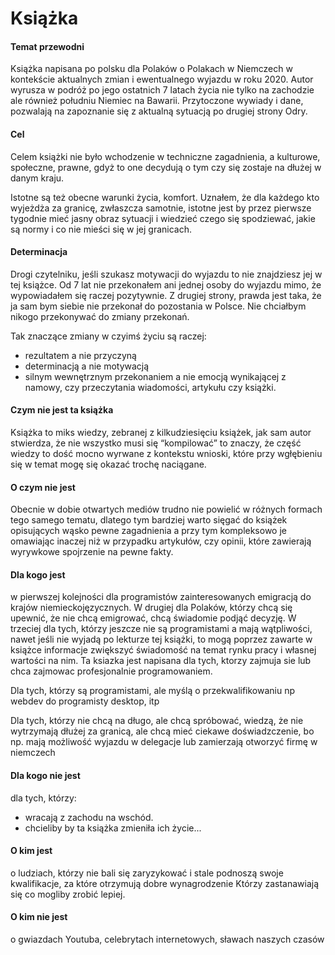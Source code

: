 # Książka

#### Temat przewodni

Książka napisana po polsku dla Polaków o Polakach w Niemczech w kontekście aktualnych zmian i ewentualnego wyjazdu w roku 2020.
Autor wyrusza w podróż po jego ostatnich 7 latach życia nie tylko na zachodzie ale również południu Niemiec na Bawarii.
Przytoczone wywiady i dane, pozwalają na zapoznanie się z aktualną sytuacją po drugiej strony Odry.



#### Cel

Celem książki nie było wchodzenie w techniczne zagadnienia, a kulturowe, społeczne, prawne, gdyż to one decydują o tym 
czy się zostaje na dłużej w danym kraju.

Istotne są też obecne warunki życia, komfort.
Uznałem, że dla każdego kto wyjeżdża za granicę, zwłaszcza samotnie, istotne jest by przez pierwsze tygodnie mieć jasny obraz sytuacji
i wiedzieć czego się spodziewać, jakie są normy i co nie mieści się w jej granicach. 


#### Determinacja

Drogi czytelniku, jeśli szukasz motywacji do wyjazdu to nie znajdziesz jej w tej książce.
Od 7 lat nie przekonałem ani jednej osoby do wyjazdu mimo, że wypowiadałem się raczej pozytywnie.
Z drugiej strony, prawda jest taka, że ja sam bym siebie nie przekonał do pozostania w Polsce.
Nie chciałbym nikogo przekonywać do zmiany przekonań.

Tak znaczące zmiany w czyimś życiu są raczej:

+ rezultatem a nie przyczyną
+ determinacją a nie motywacją
+ silnym wewnętrznym przekonaniem a nie emocją wynikającej z namowy, czy przeczytania wiadomości, artykułu czy książki.



#### Czym nie jest ta książka

Książka to miks wiedzy, zebranej z kilkudziesięciu książek, jak sam autor stwierdza, że nie wszystko musi się “kompilować” to znaczy, że część wiedzy to dość mocno wyrwane z kontekstu wnioski, które przy wgłębieniu się w temat mogę się okazać trochę naciągane. 
  

#### O czym nie jest

Obecnie w dobie otwartych mediów trudno nie powielić w różnych formach tego samego tematu,
dlatego tym bardziej warto sięgać do książek opisujących wąsko pewne zagadnienia a przy tym kompleksowo je omawiając
inaczej niż w przypadku artykułów, czy opinii, które zawierają wyrywkowe spojrzenie na pewne fakty.



#### Dla kogo jest

w pierwszej kolejności dla programistów zainteresowanych emigracją do krajów niemieckojęzycznych.
W drugiej dla Polaków, którzy chcą się upewnić, że nie chcą emigrować, chcą świadomie podjąć decyzję.
W trzeciej dla tych, którzy jeszcze nie są programistami a mają wątpliwości, nawet jeśli nie wyjadą po lekturze tej książki, to
mogą poprzez zawarte w książce informacje zwiększyć świadomość na temat rynku pracy i własnej wartości na nim.
Ta ksiazka jest napisana dla tych, ktorzy zajmuja sie lub chca zajmowac profesjonalnie programowaniem.

Dla tych, którzy są programistami, ale myślą o przekwalifikowaniu
np webdev do programisty desktop, itp

Dla tych, którzy nie chcą na długo, ale chcą spróbować, wiedzą, że nie wytrzymają dłużej za granicą, ale chcą mieć ciekawe
doświadzczenie, bo np. mają możliwość wyjazdu w delegacje
lub zamierzają otworzyć firmę w niemczech



#### Dla kogo nie jest

dla tych, którzy:

+ wracają z zachodu na wschód.
+ chcieliby by ta książka zmieniła ich życie...


#### O kim jest
o ludziach, którzy nie bali się zaryzykować i stale podnoszą swoje kwalifikacje, za które otrzymują dobre wynagrodzenie
Którzy zastanawiają się co mogliby zrobić lepiej.


#### O kim nie jest

o gwiazdach Youtuba, celebrytach internetowych, sławach naszych czasów


